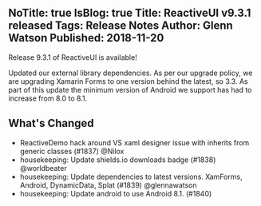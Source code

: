 NoTitle: true
IsBlog: true
Title: ReactiveUI v9.3.1 released
Tags: Release Notes
Author: Glenn Watson
Published: 2018-11-20
---

Release 9.3.1 of ReactiveUI is available!

Updated our external library dependencies. As per our upgrade policy, we are upgrading Xamarin Forms to one version behind the latest, so 3.3. As part of this update the minimum version of Android we support has had to increase from 8.0 to 8.1. 

## What's Changed

* ReactiveDemo hack around VS xaml designer issue with inherits from generic classes (#1837) @Nilox
* housekeeping: Update shields.io downloads badge (#1838) @worldbeater
* housekeeping: Update dependencies to latest versions. XamForms, Android, DynamicData, Splat (#1839) @glennawatson
* housekeeping: Update android to use Android 8.1. (#1840)
